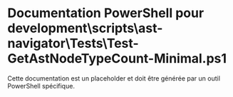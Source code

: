 # Documentation PowerShell pour development\scripts\ast-navigator\Tests\Test-GetAstNodeTypeCount-Minimal.ps1

Cette documentation est un placeholder et doit être générée par un outil PowerShell spécifique.
